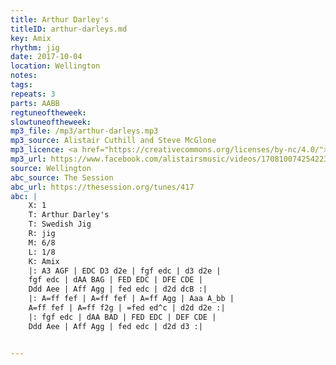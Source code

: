 ```yaml
---
title: Arthur Darley's
titleID: arthur-darleys.md
key: Amix
rhythm: jig
date: 2017-10-04
location: Wellington
notes:
tags:
repeats: 3
parts: AABB
regtuneoftheweek:
slowtuneoftheweek:
mp3_file: /mp3/arthur-darleys.mp3
mp3_source: Alistair Cuthill and Steve McGlone
mp3_licence: <a href="https://creativecommons.org/licenses/by-nc/4.0/">CC-BY-NC-4.0</a>
mp3_url: https://www.facebook.com/alistairsmusic/videos/1708100742542234/
source: Wellington
abc_source: The Session
abc_url: https://thesession.org/tunes/417
abc: |
    X: 1
    T: Arthur Darley's
    T: Swedish Jig
    R: jig
    M: 6/8
    L: 1/8
    K: Amix
    |: A3 AGF | EDC D3 d2e | fgf edc | d3 d2e |
    fgf edc | dAA BAG | FED EDC | DFE CDE |
    Ddd Aee | Aff Agg | fed edc | d2d dcB :|
    |: A=ff fef | A=ff fef | A=ff Agg | Aaa A_bb |
    A=ff fef | A=ff f2g | =fed ed^c | d2d d2e :|
    |: fgf edc | dAA BAD | FED EDC | DEF CDE |
    Ddd Aee | Aff Agg | fed edc | d2d d3 :|


---
```


